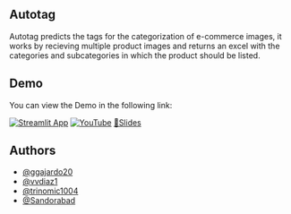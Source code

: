 ## Autotag
Autotag predicts the tags for the categorization of e-commerce images, it works by recieving multiple product images and returns an excel with the categories and subcategories in which the product should be listed.


## Demo

You can view the Demo in the following link:

[![Streamlit App](https://static.streamlit.io/badges/streamlit_badge_black_white.svg)](https://sandorabad-front-auto-tag-scriptsapp-nfvcdg.streamlit.app/)
[![YouTube](https://img.shields.io/badge/YouTube-%23FF0000.svg?style=for-the-badge&logo=YouTube&logoColor=white)](https://www.youtube.com/live/UgT01EQEFQw?feature=share&t=2204)
[📄Slides](https://www.canva.com/design/DAFYzvKQBng/tbJLFMMsHrf35mV8O1-XfQ/view?utm_content=DAFYzvKQBng&utm_campaign=designshare&utm_medium=link&utm_source=publishsharelink#3)

## Authors

- [@ggajardo20](https://github.com/ggajardo20)
- [@vvdiaz1](https://github.com/vvdiaz1)
- [@trinomic1004](https://github.com/trinomic1004)
- [@Sandorabad](https://github.com/Sandorabad)
